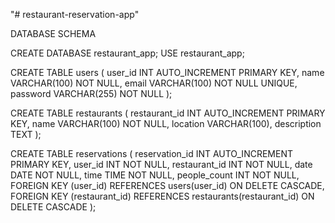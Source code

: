 "# restaurant-reservation-app" 

DATABASE SCHEMA

CREATE DATABASE restaurant_app;
USE restaurant_app;

CREATE TABLE users (
  user_id INT AUTO_INCREMENT PRIMARY KEY,
  name VARCHAR(100) NOT NULL,
  email VARCHAR(100) NOT NULL UNIQUE,
  password VARCHAR(255) NOT NULL
);

CREATE TABLE restaurants (
  restaurant_id INT AUTO_INCREMENT PRIMARY KEY,
  name VARCHAR(100) NOT NULL,
  location VARCHAR(100),
  description TEXT
);

CREATE TABLE reservations (
  reservation_id INT AUTO_INCREMENT PRIMARY KEY,
  user_id INT NOT NULL,
  restaurant_id INT NOT NULL,
  date DATE NOT NULL,
  time TIME NOT NULL,
  people_count INT NOT NULL,
  FOREIGN KEY (user_id) REFERENCES users(user_id) ON DELETE CASCADE,
  FOREIGN KEY (restaurant_id) REFERENCES restaurants(restaurant_id) ON DELETE CASCADE
);
